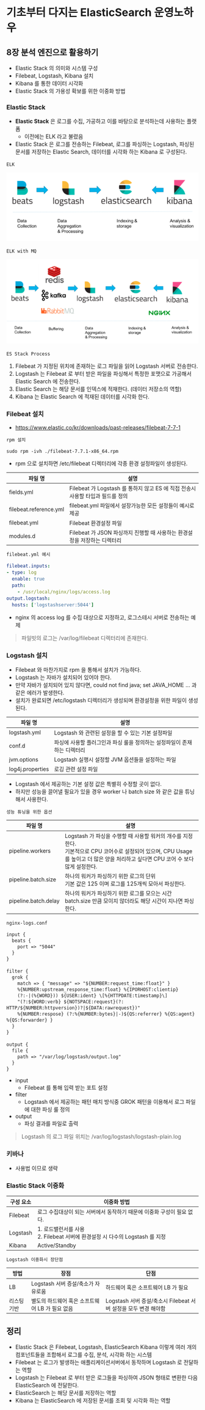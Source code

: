 # 기초부터 다지는 ElasticSearch 운영노하우

## 8장 분석 엔진으로 활용하기
- Elastic Stack 의 의미와 시스템 구성
- Filebeat, Logstash, Kibana 설치
- Kibana 를 통한 데이터 시각화
- Elastic Stack 의 가용성 확보를 위한 이중화 방법

### Elastic Stack
- **Elastic Stack** 은 로그를 수집, 가공하고 이를 바탕으로 분석하는데 사용하는 플랫폼
  - 이전에는 ELK 라고 불렸음
- Elastic Stack 은 로그를 전송하는 Filebeat, 로그를 파싱하는 Logstash, 파싱된 문서를 저장하는 Elastic Search, 데이터를 시각화 하는 Kibana 로 구성된다.

`ELK`

![ELK](./images/ELK.png)

`ELK with MQ`

![ELk with MQ](./images/ELKwithMQ.png)

`ES Stack Process`
1. Filebeat 가 지정된 위치에 존재하는 로그 파일을 읽어 Logstash 서버로 전송한다.
2. Logstash 는 Filebeat 로 부터 받은 파일을 파싱해서 특정한 포맷으로 가공해서 Elastic Search 에 전송한다.
3. Elastic Search 는 해당 문서를 인덱스에 적재한다. (데이터 저장소의 역할)
4. Kibana 는 Elastic Search 에 적재된 데이터를 시각화 한다.

### Filebeat 설치
- https://www.elastic.co/kr/downloads/past-releases/filebeat-7-7-1

`rpm 설치`
```shell
sudo rpm -ivh ./filebeat-7.7.1-x86_64.rpm
```

- rpm 으로 설치하면 /etc/filebeat 디렉터리에 각종 환경 설정파일이 생성된다.

| 파일 명 | 설명 |
| --- | --- |
| fields.yml | Filebeat 가 Logstash 를 통하지 않고 ES 에 직접 전송시 사용할 타입과 필드를 정의 |
| filebeat.reference.yml | filebeat.yml 파일에서 설장가능한 모든 설정들이 예시로 제공 |
| filebeat.yml | Filebeat 환경설정 파일 |
| modules.d | Filebeat 가 JSON 파싱까지 진행할 때 사용하는 환경설정을 저장하는 디렉터리 |

`filebeat.yml 예시`

```yaml
filebeat.inputs:
- type: log
  enable: true
  path: 
    - /usr/local/nginx/logs/access.log
output.logstash:
  hosts: ['logstashserver:5044']
```
- nginx 의 access log 를 수집 대상으로 지정하고, 로그스테시 서버로 전송하는 예제

> 파일빗의 로그는 /var/log/filebeat 디렉터리에 존재한다.

### Logstash 설치
- Filebeat 와 마찬가지로 rpm 을 통해서 설치가 가능하다.
- Logstash 는 자바가 설치되어 있어야 한다.
- 만약 자바가 설치되어 있지 않다면, could not find java; set JAVA_HOME ... 과 같은 에러가 발생한다.
- 설치가 완료되면 /etc/logstash 디렉터리가 생성되며 환경설정을 위한 파일이 생성 된다.

| 파일 명 | 설명 |
| --- | --- |
| logstash.yml | Logstash 와 관련된 설정을 할 수 있는 기본 설정파일 |
| conf.d | 파싱에 사용할 플러그인과 파싱 룰을 정의하는 설정파일이 존재하는 디렉터리 |
| jvm.options | Logstash 실행시 설정할 JVM 옵션들을 설정하는 파일 |
| log4j.properties | 로깅 관련 설정 파일 |

- Logstash 에서 제공하는 기본 설정 값은 특별히 수정할 곳이 없다.
- 하지만 성능을 끌어낼 필요가 있을 경우 worker 나 batch size 와 같은 값을 튜닝해서 사용한다.

`성능 튜닝을 위한 옵션`

| 파일 명 | 설명 |
| --- | --- |
| pipeline.workers | Logstash 가 파싱을 수행할 때 사용할 워커의 개수를 지정한다.<br/> 기본적으로 CPU 코어수로 설정되어 있으며, CPU Usage 를 높이고 더 많은 양을 처리하고 싶다면 CPU 코어 수 보다 많게 설정한다. |
| pipeline.batch.size | 하나의 워커가 파싱하기 위한 로그의 단위 <br/> 기본 값은 125 이며 로그를 125개씩 모아서 파싱한다. |
| pipeline.batch.delay | 하나의 워커가 파싱하기 위한 로그를 모으는 시간 <br/> batch.size 만큼 모이지 않더라도 해당 시간이 지나면 파싱한다. |

`nginx-logs.conf`

```shell
input {
  beats {
    port => "5044"
  }
}

filter {
  grok {
    match => { "message" => "${NUMBER:request_time:float}" }
    %{NUMBER:upstream_response_time:float} %{IPORHOST:clientip}
    (?:-|(%{WORD})) ${USER:ident} \[%{HTTPDATE:timestamp}\]
    "(?:${WORD:verb} ${NOTSPACE:request}(?: HTTP/${NUMBER:httpversion})?|${DATA:rawrequest})"
    %{NUMBER:respose} (?:%{NUMBER:bytes}|-)${QS:referrer} %{QS:agent} %{QS:forwarder} }
  }
}

output {
  file {
    path => "/var/log/logstash/output.log"
  }
}
```
- input
  - Filebeat 를 통해 입력 받는 포트 설정
- filter
  - Logstash 에서 제공하는 패턴 매치 방식중 GROK 패턴을 이용해서 로그 파일에 대한 파싱 룰 정의
- output
  - 파싱 결과를 파일로 출력

> Logstash 의 로그 파일 위치는 /var/log/logstash/logstash-plain.log

### 키바나
- 사용법 이므로 생략

### Elastic Stack 이중화

| 구성 요소 | 이중화 방법 |
| --- | --- |
| Filebeat | 로그 수집대상이 되는 서버에서 동작하기 때문에 이중화 구성이 필요 없다. |
| Logstash | 1. 로드밸런서를 사용 <br/> 2. Filebeat 서버에 환경설정 시 다수의 Logstash 를 지정 |
| Kibana | Active/Standby |

`Logstash 이중화시 장단점`

| 방법 | 장점 | 단점 |
| --- | --- | --- |
| LB | Logstash 서버 증설/축소가 자유로움 | 하드웨어 혹은 소프트웨어 LB 가 필요 |
| 리스팅 기반 | 별도의 하드웨어 혹은 소프트웨어 LB 가 필요 없음 | Logstash 서버 증설/축소시 Filebeat 서버 설정을 모두 변경 해야함 |

## 정리
- Elastic Stack 은 Filebeat, Logstash, ElasticSearch Kibana 이렇게 여러 개의 컴포넌트들을 조합해서 로그를 수집, 분석, 시각화 하는 시스템
- Filebeat 는 로그가 발생하는 애플리케이션서버에서 동작하며 Logstash 로 전달하는 역할
- Logstash 는 Filebeat 로 부터 받은 로그들을 파싱하여 JSON 형태로 변환한 다음 ElasticSearch 에 전달한다.
- ElasticSearch 는 해당 문서를 저장하는 역할
- Kibana 는 ElasticSearch 에 저장된 문서를 조회 및 시각화 하는 역할